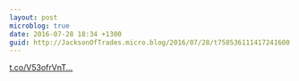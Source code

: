 ```yaml
---
layout: post
microblog: true
date: 2016-07-28 18:34 +1300
guid: http://JacksonOfTrades.micro.blog/2016/07/28/t758536111417241600.html
---
```

[t.co/V53ofrVnT...](https://t.co/V53ofrVnTO)

